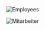 


<img src="assets/mitarbeiter.png" alt="Employees" style="max-width:100%;">

![Mitarbeiter](..assets/mitarbeiter-tabelle.png)

